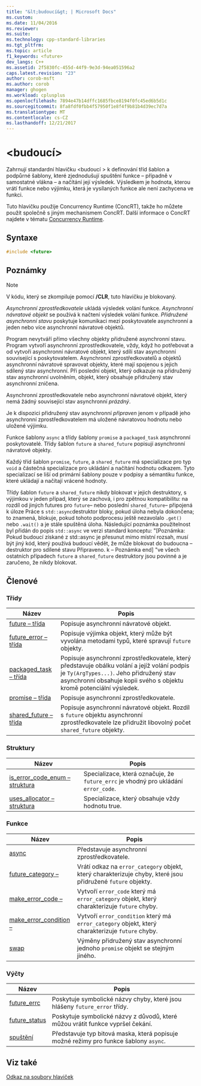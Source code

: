 ```yaml
---
title: "&lt;budoucí&gt; | Microsoft Docs"
ms.custom: 
ms.date: 11/04/2016
ms.reviewer: 
ms.suite: 
ms.technology: cpp-standard-libraries
ms.tgt_pltfrm: 
ms.topic: article
f1_keywords: <future>
dev_langs: C++
ms.assetid: 2f5830fc-455d-44f9-9e3d-94ea051596a2
caps.latest.revision: "23"
author: corob-msft
ms.author: corob
manager: ghogen
ms.workload: cplusplus
ms.openlocfilehash: 7894e47b14dffc1685fbce8194f0fc45ed6b5d1c
ms.sourcegitcommit: 8fa8fdf0fbb4f57950f1e8f4f9b81b4d39ec7d7a
ms.translationtype: MT
ms.contentlocale: cs-CZ
ms.lasthandoff: 12/21/2017
---
```

# <a name="ltfuturegt"></a>&lt;budoucí&gt;
Zahrnují standardní hlavičku \<budoucí > k definování tříd šablon a podpůrné šablony, které zjednodušují spuštění funkce – případně v samostatné vlákna – a načítání její výsledek. Výsledkem je hodnota, kterou vrátí funkce nebo výjimku, která je vysílaných funkce ale není zachycena ve funkci.  
  
 Tuto hlavičku použije Concurrency Runtime (ConcRT), takže ho můžete použít společně s jiným mechanismem ConcRT. Další informace o ConcRT najdete v tématu [Concurrency Runtime](../parallel/concrt/concurrency-runtime.md).  
  
## <a name="syntax"></a>Syntaxe  
  
```cpp  
#include <future>  
```  
  
## <a name="remarks"></a>Poznámky  
  
> [!NOTE]
>  V kódu, který se zkompiluje pomocí **/CLR**, tuto hlavičku je blokovaný.  
  
 *Asynchronní zprostředkovatele* ukládá výsledek volání funkce. *Asynchronní návratové objekt* se používá k načtení výsledek volání funkce. *Přidružené asynchronní stavu* poskytuje komunikaci mezi poskytovatele asynchronní a jeden nebo více asynchronní návratové objektů.  
  
 Program nevytváří přímo všechny objekty přidružené asynchronní stavu. Program vytvoří asynchronní zprostředkovatele, vždy, když ho potřebovat a od vytvoří asynchronní návratové objekt, který sdílí stav asynchronní související s poskytovatelem. Asynchronní zprostředkovatelů a objektů asynchronní návratové spravovat objekty, které mají spojenou s jejich sdílený stav asynchronní. Při poslední objekt, který odkazuje na přidružený stav asynchronní uvolněním, objekt, který obsahuje přidružený stav asynchronní zničena.  
  
 Asynchronní zprostředkovatele nebo asynchronní návratové objekt, který nemá žádný související stav asynchronní *prázdný*.  
  
 Je k dispozici přidružený stav asynchronní *připraven* jenom v případě jeho asynchronní zprostředkovatelem má uložené návratovou hodnotu nebo uložené výjimku.  
  
 Funkce šablony `async` a třídy šablony `promise` a `packaged_task` asynchronní poskytovatelé. Třídy šablon `future` a `shared_future` popisují asynchronní návratové objekty.  
  
 Každý tříd šablon `promise`, `future`, a `shared_future` má specializace pro typ `void` a částečná specializace pro ukládání a načítání hodnotu odkazem. Tyto specializací se liší od primární šablony pouze v podpisy a sémantiku funkce, které ukládají a načítají vrácené hodnoty.  
  
 Třídy šablon `future` a `shared_future` nikdy blokovat v jejich destruktory, s výjimkou v jeden případ, který se zachová, i pro zpětnou kompatibilitu: na rozdíl od jiných futures pro `future`– nebo poslední `shared_future`– připojená k úloze Práce s `std::async`destruktor bloky, pokud úloha nebyla dokončena; to znamená, blokuje, pokud tohoto podprocesu ještě nezavolalo `.get()` nebo `.wait()` a je stále spuštěná úloha. Následující poznámka použitelnost byl přidán do popis `std::async` ve verzi standard konceptu: "[Poznámka: Pokud budoucí získané z std::async je přesunut mimo místní rozsah, musí být jiný kód, který používá budoucí vědět, že může blokovat do budoucna – destruktor pro sdílené stavu Připraveno. k – Poznámka end] "ve všech ostatních případech `future` a `shared_future` destruktory jsou povinné a je zaručeno, že nikdy blokovat.  
  
## <a name="members"></a>Členové  
  
### <a name="classes"></a>Třídy  
  
|Název|Popis|  
|----------|-----------------|  
|[future – třída](../standard-library/future-class.md)|Popisuje asynchronní návratové objekt.|  
|[future_error – třída](../standard-library/future-error-class.md)|Popisuje výjimka objekt, který může být vyvolána metodami typů, které spravují `future` objekty.|  
|[packaged_task – třída](../standard-library/packaged-task-class.md)|Popisuje asynchronní zprostředkovatele, který představuje obálku volání a jejíž volání podpis je `Ty(ArgTypes...)`. Jeho přidružený stav asynchronní obsahuje kopii svého s objektu kromě potenciální výsledek.|  
|[promise – třída](../standard-library/promise-class.md)|Popisuje asynchronní zprostředkovatele.|  
|[shared_future – třída](../standard-library/shared-future-class.md)|Popisuje asynchronní návratové objekt. Rozdíl s `future` objektu asynchronní zprostředkovatele lze přidružit libovolný počet `shared_future` objekty.|  
  
### <a name="structures"></a>Struktury  
  
|Název|Popis|  
|----------|-----------------|  
|[is_error_code_enum – struktura](../standard-library/is-error-code-enum-structure.md)|Specializace, která označuje, že `future_errc` je vhodný pro ukládání `error_code`.|  
|[uses_allocator – struktura](../standard-library/uses-allocator-structure.md)|Specializace, který obsahuje vždy hodnotu true.|  
  
### <a name="functions"></a>Funkce  
  
|Název|Popis|  
|----------|-----------------|  
|[async](../standard-library/future-functions.md#async)|Představuje asynchronní zprostředkovatele.|  
|[future_category –](../standard-library/future-functions.md#future_category)|Vrátí odkaz na `error_category` objekt, který charakterizuje chyby, které jsou přidružené `future` objekty.|  
|[make_error_code –](../standard-library/future-functions.md#make_error_code)|Vytvoří `error_code` který má `error_category` objekt, který charakterizuje `future` chyby.|  
|[make_error_condition –](../standard-library/future-functions.md#make_error_condition)|Vytvoří `error_condition` který má `error_category` objekt, který charakterizuje `future` chyby.|  
|[swap](../standard-library/future-functions.md#swap)|Výměny přidružený stav asynchronní jednoho `promise` objekt se stejným jiného.|  
  
### <a name="enumerations"></a>Výčty  
  
|Název|Popis|  
|----------|-----------------|  
|[future_errc](../standard-library/future-enums.md#future_errc)|Poskytuje symbolické názvy chyby, které jsou hlášeny `future_error` třídy.|  
|[future_status](../standard-library/future-enums.md#future_status)|Poskytuje symbolické názvy z důvodů, které můžou vrátit funkce vypršel čekání.|  
|[spuštění](../standard-library/future-enums.md#launch)|Představuje typ bitová maska, která popisuje možné režimy pro funkce šablony `async`.|  
  
## <a name="see-also"></a>Viz také  
 [Odkaz na soubory hlaviček](../standard-library/cpp-standard-library-header-files.md)



